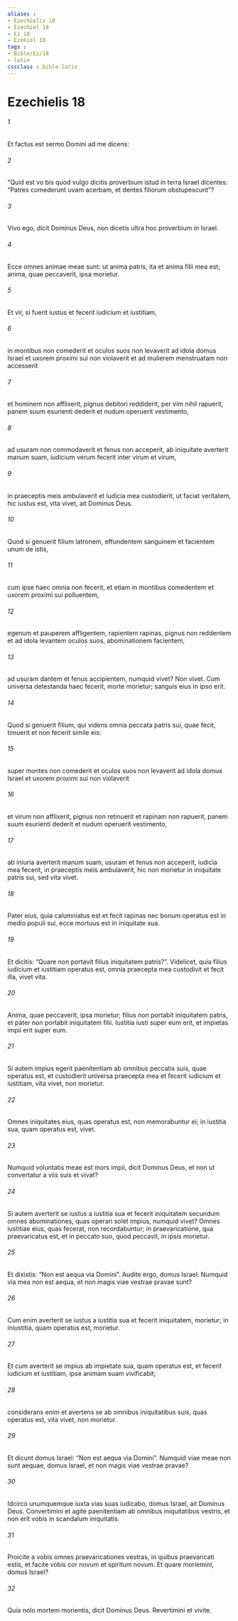 ```yaml
---
aliases : 
- Ezechielis 18
- Ézéchiel 18
- Ez 18
- Ezekiel 18
tags : 
- Bible/Ez/18
- latin
cssclass : bible-latin
---
```


# Ezechielis 18

###### 1
Et factus est sermo Domini ad me dicens: 
###### 2
“Quid est vo bis quod vulgo dicitis proverbium istud in terra Israel dicentes: “Patres comederunt uvam acerbam, et dentes filiorum obstupescunt”?
###### 3
Vivo ego, dicit Dominus Deus, non dicetis ultra hoc proverbium in Israel. 
###### 4
Ecce omnes animae meae sunt: ut anima patris, ita et anima filii mea est; anima, quae peccaverit, ipsa morietur. 
###### 5
Et vir, si fuerit iustus et fecerit iudicium et iustitiam, 
###### 6
in montibus non comederit et oculos suos non levaverit ad idola domus Israel et uxorem proximi sui non violaverit et ad mulierem menstruatam non accesserit 
###### 7
et hominem non afflixerit, pignus debitori reddiderit, per vim nihil rapuerit, panem suum esurienti dederit et nudum operuerit vestimento, 
###### 8
ad usuram non commodaverit et fenus non acceperit, ab iniquitate averterit manum suam, iudicium verum fecerit inter virum et virum, 
###### 9
in praeceptis meis ambulaverit et iudicia mea custodierit, ut faciat veritatem, hic iustus est, vita vivet, ait Dominus Deus.
###### 10
Quod si genuerit filium latronem, effundentem sanguinem et facientem unum de istis, 
###### 11
cum ipse haec omnia non fecerit, et etiam in montibus comedentem et uxorem proximi sui polluentem, 
###### 12
egenum et pauperem affligentem, rapientem rapinas, pignus non reddentem et ad idola levantem oculos suos, abominationem facientem, 
###### 13
ad usuram dantem et fenus accipientem, numquid vivet? Non vivet. Cum universa detestanda haec fecerit, morte morietur; sanguis eius in ipso erit.
###### 14
Quod si genuerit filium, qui videns omnia peccata patris sui, quae fecit, timuerit et non fecerit simile eis: 
###### 15
super montes non comederit et oculos suos non levaverit ad idola domus Israel et uxorem proximi sui non violaverit 
###### 16
et virum non afflixerit, pignus non retinuerit et rapinam non rapuerit, panem suum esurienti dederit et nudum operuerit vestimento, 
###### 17
ab iniuria averterit manum suam, usuram et fenus non acceperit, iudicia mea fecerit, in praeceptis meis ambulaverit, hic non morietur in iniquitate patris sui, sed vita vivet. 
###### 18
Pater eius, quia calumniatus est et fecit rapinas nec bonum operatus est in medio populi sui, ecce mortuus est in iniquitate sua. 
###### 19
Et dicitis: “Quare non portavit filius iniquitatem patris?”. Videlicet, quia filius iudicium et iustitiam operatus est, omnia praecepta mea custodivit et fecit illa, vivet vita. 
###### 20
Anima, quae peccaverit, ipsa morietur; filius non portabit iniquitatem patris, et pater non portabit iniquitatem filii. Iustitia iusti super eum erit, et impietas impii erit super eum.
###### 21
Si autem impius egerit paenitentiam ab omnibus peccatis suis, quae operatus est, et custodierit universa praecepta mea et fecerit iudicium et iustitiam, vita vivet, non morietur. 
###### 22
Omnes iniquitates eius, quas operatus est, non memorabuntur ei; in iustitia sua, quam operatus est, vivet. 
###### 23
Numquid voluntatis meae est mors impii, dicit Dominus Deus, et non ut convertatur a viis suis et vivat?
###### 24
Si autem averterit se iustus a iustitia sua et fecerit iniquitatem secundum omnes abominationes, quas operari solet impius, numquid vivet? Omnes iustitiae eius, quas fecerat, non recordabuntur; in praevaricatione, qua praevaricatus est, et in peccato suo, quod peccavit, in ipsis morietur. 
###### 25
Et dixistis: “Non est aequa via Domini”. Audite ergo, domus Israel: Numquid via mea non est aequa, et non magis viae vestrae pravae sunt? 
###### 26
Cum enim averterit se iustus a iustitia sua et fecerit iniquitatem, morietur; in iniustitia, quam operatus est, morietur. 
###### 27
Et cum averterit se impius ab impietate sua, quam operatus est, et fecerit iudicium et iustitiam, ipse animam suam vivificabit; 
###### 28
considerans enim et avertens se ab omnibus iniquitatibus suis, quas operatus est, vita vivet, non morietur. 
###### 29
Et dicunt domus Israel: “Non est aequa via Domini”. Numquid viae meae non sunt aequae, domus Israel, et non magis viae vestrae pravae?
###### 30
Idcirco unumquemque iuxta vias suas iudicabo, domus Israel, ait Dominus Deus. Convertimini et agite paenitentiam ab omnibus iniquitatibus vestris, et non erit vobis in scandalum iniquitatis. 
###### 31
Proicite a vobis omnes praevaricationes vestras, in quibus praevaricati estis, et facite vobis cor novum et spiritum novum. Et quare moriemini, domus Israel? 
###### 32
Quia nolo mortem morientis, dicit Dominus Deus. Revertimini et vivite.
